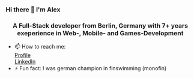 ### Hi there 👋 I'm Alex
<h3 align="center">A Full-Stack developer from Berlin, Germany with 7+ years exeperience in Web-, Mobile- and Games-Development</h3>

- 📫 How to reach me:</br>
[Profile](https://www.alexander-hantke.com/)</br>
[LinkedIn](https://www.linkedin.com/in/alexander-hantke/?locale=en_US)
- ⚡ Fun fact: I was german champion in finswimming (monofin)
